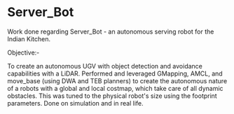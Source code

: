 # Server_Bot
Work done regarding Server_Bot - an autonomous serving robot for the Indian Kitchen.

Objective:-

To create an autonomous UGV with object detection and avoidance capabilities with a LiDAR. 
Performed and leveraged  GMapping, AMCL, and move_base (using DWA and TEB planners) to create the autonomous nature of a robots with a global and local costmap, which take care of all dynamic obstacles. 
This was tuned to the physical robot's size using the footprint parameters.
Done on simulation and in real life.
